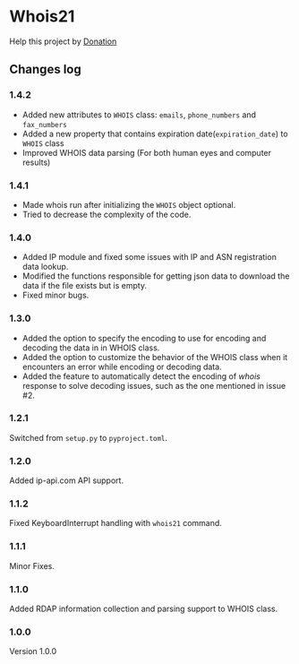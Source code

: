Whois21
=====

Help this project by [Donation](DONATE.md)

Changes log
-----------

### 1.4.2

+ Added new attributes to `WHOIS` class: `emails`, `phone_numbers` and `fax_numbers`
+ Added a new property that contains expiration date(`expiration_date`) to `WHOIS` class
+ Improved WHOIS data parsing (For both human eyes and computer results)

### 1.4.1

+ Made whois run after initializing the `WHOIS` object optional.
+ Tried to decrease the complexity of the code.

### 1.4.0

+ Added IP module and fixed some issues with IP and ASN registration data lookup.
+ Modified the functions responsible for getting json data to download the data if the 
  file exists but is empty.
+ Fixed minor bugs.

### 1.3.0

+ Added the option to specify the encoding to use for encoding and decoding the data in 
  in WHOIS class.
+ Added the option to customize the behavior of the WHOIS class when it encounters an 
  error while encoding or decoding data.
+ Added the feature to automatically detect the encoding of _whois_ response to solve
  decoding issues, such as the one mentioned in issue #2.

### 1.2.1

Switched from `setup.py` to `pyproject.toml`.

### 1.2.0

Added ip-api.com API support.

### 1.1.2

Fixed KeyboardInterrupt handling with `whois21` command.

### 1.1.1

Minor Fixes.

### 1.1.0

Added RDAP information collection and parsing support to WHOIS class.

### 1.0.0

Version 1.0.0
